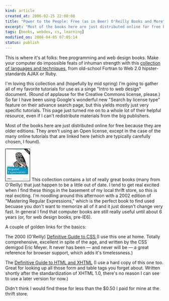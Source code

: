 ```yaml
--- 
kind: article
created_at: 2006-02-25 22:08:08
title: "Power to the People: Free (as in Beer) O'Reilly Books and More"
excerpt: "Most of the books here are just distributed online for free because they are older editions. They aren't using an Open license, except in the case of the many online tutorials that are linked here (which are typically carefully chosen, I found). "
tags: [books, webdev, cs, learning]
modified_on: 2008-04-05 07:05:14
status: publish
---
```


This is where it's at folks: free programming and web design books. Make your computer do impossible feats of inhuman strength with this <a href="http://maththinking.com/boat/webBooksIndex.html">collection of languages and techniques</a>, from old-school Fortran to Web 2.0 hipster-standards AJAX or Ruby. 

I'm loving this collection and (hopefully by mid spring) I'm going to gather all of my favorite tutorials for use as a singe "Intro to web design" document. (Round of applause for the Creative Commons license, please.) So far I have been using Google's wonderful new "Search by license type" feature on their advance search page, but this yields mostly just very specific tutorials.  This page just turned me on to a whole lot of their helpful resource, even if I can't redistribute materials from the big publishers. 

Most of the books here are just distributed online for free because they are older editions. They aren't using an Open license, except in the case of the many online tutorials that are linked here (which are typically carefully chosen, I found). 

<img src='/images/regex2_xs.jpg' alt='regex' />This collection contains a lot of really great books (many from O'Reilly) that just happen to be a little out of date. I tend to get real excited when I find these things in the basement of my local thrift store, so this is real exciting. I'm noodling around this afternoon with a 2002 edition of "Mastering Regular Expressions," which is the perfect book to find used becuase you don't want to memorize all of it and it just doesn't change very fast. In general I find that computer books are still really useful until about 6 years (or, for web design books, pre-IE6). 

A couple of golden links for the basics: 

The 2000 (O'Reilly) <a href="http://www.en8848.com/Reilly%20Books/webdesign/css/ch01_01.htm">Definitive Guide to CSS </a> (I use this one at home. Totally comprehensive, excellent in spite of the age, and written by the CSS demigod Eric Meyer. It never has been &mdash; and never will be &mdash; a great reference for browser support, which adds it's timelessness.)

The <a href="http://aha.homelinux.com/bindee/work/refbooks/web/xhtml/index.htm">Definitive Guide to HTML and XHTML</a> (I use a hard copy of this one too.  Great for looking up all those form and table tags you forget about. Written shortly after the standardization of XHTML 1.0, there's no reason I can see to use a later version for now.)

Didn't think I would find these for less than the $0.50 I paid for mine at the thrift store.
